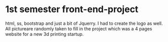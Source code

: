 # 1st semester front-end-project

html, ss, bootstrap and just a bit of Jquerry. I had to create the logo as well.
All pictureare randomly taken to fill in the project which was a 4 pages website for a new 3d printing startup.
